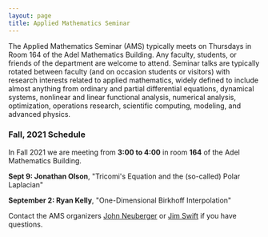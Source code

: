```yaml
---
layout: page
title: Applied Mathematics Seminar
---
```


The Applied Mathematics Seminar (AMS) typically meets on Thursdays in Room 164 of the Adel Mathematics Building.  Any faculty, students, or friends of the department are welcome to attend. Seminar talks are typically rotated between faculty (and on occasion students or visitors) with research interests related to applied mathematics, widely defined to include almost anything from ordinary and partial differential equations, dynamical systems, nonlinear and linear functional analysis, numerical analysis, optimization, operations research, scientific computing, modeling, and advanced physics.

### Fall, 2021 Schedule

In Fall 2021 we are meeting from **3:00 to 4:00** in room **164** of the Adel Mathematics Building.

**Sept 9: Jonathan Olson**, "Tricomi's Equation and the (so-called) Polar Laplacian"

**September 2: Ryan Kelly**, "One-Dimensional Birkhoff Interpolation"

Contact the AMS organizers [John Neuberger](mailto:John.Neuberger@nau.edu) or [Jim Swift](mailto:Jim.Swfit@nau.edu) if you have questions.
